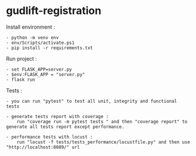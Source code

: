 # gudlift-registration

Install environment :

    - python -m venv env
    - env/Scripts/activate.ps1
    - pip install -r requirements.txt
    
Run project :
    
    - set FLASK_APP=server.py
    - $env:FLASK_APP = "server.py"
    - flask run
    
Tests :

    - you can run "pytest" to test all unit, integrity and functional tests 
    
    - generate tests report with coverage :
        run "coverage run -m pytest tests " and then "coverage report" to generate all tests report except performance.
       
    - performance tests with locust :
        run "locust -f tests/tests_performance/locustfile.py" and then use "http://localhost:8089/" url

           
